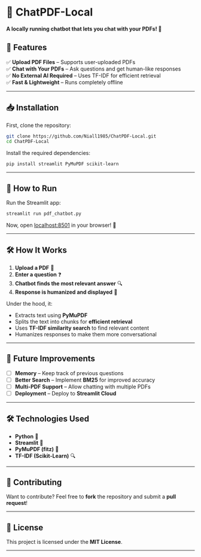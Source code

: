 # 📄 ChatPDF-Local
**A locally running chatbot that lets you chat with your PDFs! 🚀**

## 📌 Features
✅ **Upload PDF Files** – Supports user-uploaded PDFs  
✅ **Chat with Your PDFs** – Ask questions and get human-like responses  
✅ **No External AI Required** – Uses TF-IDF for efficient retrieval  
✅ **Fast & Lightweight** – Runs completely offline  

---

## 📥 Installation

First, clone the repository:

```sh
git clone https://github.com/Niall1985/ChatPDF-Local.git
cd ChatPDF-Local
```

Install the required dependencies:

```sh
pip install streamlit PyMuPDF scikit-learn
```

---

## 🚀 How to Run

Run the Streamlit app:

```sh
streamlit run pdf_chatbot.py
```

Now, open [localhost:8501](http://localhost:8501) in your browser! 🎉

---

## 🛠 How It Works

1. **Upload a PDF** 📄  
2. **Enter a question** ❓  
3. **Chatbot finds the most relevant answer** 🔍  
4. **Response is humanized and displayed** 💬  

Under the hood, it:
- Extracts text using **PyMuPDF**
- Splits the text into chunks for **efficient retrieval**
- Uses **TF-IDF similarity search** to find relevant content
- Humanizes responses to make them more conversational  

---

## 🔧 Future Improvements
- [ ] **Memory** – Keep track of previous questions  
- [ ] **Better Search** – Implement **BM25** for improved accuracy  
- [ ] **Multi-PDF Support** – Allow chatting with multiple PDFs  
- [ ] **Deployment** – Deploy to **Streamlit Cloud**  

---

## 🛠 Technologies Used
- **Python** 🐍
- **Streamlit** 🎨
- **PyMuPDF (fitz)** 📄
- **TF-IDF (Scikit-Learn)** 🔍  

---

## 🤝 Contributing
Want to contribute? Feel free to **fork** the repository and submit a **pull request**!  

---

## 📜 License
This project is licensed under the **MIT License**.  

---